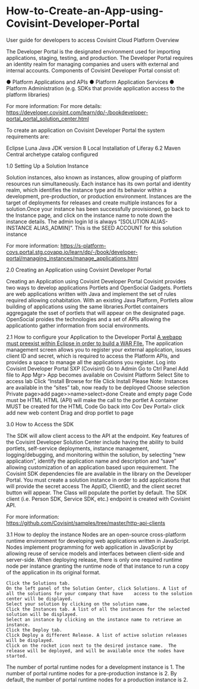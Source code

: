 # How-to-Create-an-App-using-Covisint-Developer-Portal
User guide for developers to access Covisint Cloud Platform
Overview
	
	
The Developer Portal is the designated environment used for importing applications, staging, testing, and production. 
The Developer Portal requires an identity realm for managing companies and users with external and internal accounts.
Components of Covisint Developer Portal consist of:

● Platform Applications and APIs 
● Platform Application Services 
● Platform Administration (e.g. SDKs that provide application access to the platform libraries)

For more information: For more details: https://developer.covisint.com/learn/dp/-/bookdeveloper-portal_portal_solution_center.html
 

To create an application on Covisint Developer Portal the system requirements are:

Eclipse Luna
Java JDK version 8
Local Installation of Liferay 6.2
Maven Central archetype catalog configured



1.0 Setting Up a Solution Instance

Solution instances, also known as instances, allow grouping of platform resources run simultaneously. 
Each instance has its own portal and identity realm, which identifies the instance type and its behavior 
within a development, pre-production, or production environment. Instances are the target of deployments for 
releases and create multiple instances for a solution.Once your instance has been successfully provisioned, go back to the Instance page, 
and click on the instance name to note down the instance details. The admin login Id is always “[SOLUTION ALIAS-INSTANCE ALIAS_ADMIN]”. 
This is the SEED ACCOUNT for this solution instance 

For more information: https://s-platform-covs.portal.stg.covapp.io/learn/dp/-/book/developer-portal/managing_instances/manage_applications.html


2.0 Creating an Application using Covisint Developer Portal

Creating an Application using Covisint Developer Portal
Covisint provides two ways to develop applications Portlets and OpenSocial Gadgets. Portlets are web applications written with Java and implement the set of rules required allowing cohabitation. With an existing Java Platform, Portlets allow building of applications using the same libraries.Portlet containers aggregagate the sset of portlets that will appear on the designated page. OpenSocial proides the technologies and a set of APIs allowing the applicationto gather information from
social environments.

2.1 How to configure your Application to the Developer Portal 
[A webapp must preexist within Eclipse in order to build a WAR FIle.](https://en.wikipedia.org/wiki/WAR_(file_format)Wikipedia)
The application management screen allows you to register your external application, issues client ID and secret, which is required to access the Platform APIs, and provides a space to manage all the applications you register.
	Log into Covisint Developer Portal SXP (Covisint)
	Go to Admin
	Go to Ctrl Panel
	Add file to App Mgr> App becomes available on Covisint Platform 
	Select Site to access lab
	Click “Install
	Browse for file 
	Click Install
	Please Note: Instances are available in the “sites” tab, now ready to be deployed
	Choose selection
	Private page>add page>>name>select>done
	Create and empty page 
	Code must be HTML
	HTML (API) will make the call to the portlet
	A container MUST be created for the HTML Code
	Go back into Cov Dev Portal> click add new web content
	Drag and drop portlet to page

3.0 How to Access the SDK

The SDK will allow client access to the API at the endpoint. Key features of the Covisint Developer Solution Center 
include having the ability to build portlets, self-service deployments, instance management, logging/debugging, and monitoring within the solution, 
by selecting “new application”, identify the application name and description and “save” allowing customization of an application based upon requirement. 
The Covisint SDK dependencies file are available in the library on the Developer Portal.  You must create a solution instance in order to add applications that will provide 
the secret access The AppID, ClientID, and the client secret button will appear. 
The Class will populate the portlet by default. The SDK client (i.e. Person SDK, Service SDK, etc.) endpoint is created with Covisint API.

For more information: https://github.com/Covisint/samples/tree/master/http-api-clients

3.1 How to deploy the instance
Nodes are an open-source cross-platform runtime environment for developing web applications written in JavaScript. Nodes implement programming for web application in JavaScript by allowing reuse of service models and interfaces between client-side and server-side. When deploying release, there is only one required runtime node per instance granting the runtime node of that instance to run a copy of the application in its original format.

	Click the Solutions tab.
	On the left panel of the Solution Center, click Solutions. A list of all the solutions for your company that have    access to the solution center will be displayed.
	Select your solution by clicking on the solution name.
	Click the Instances tab. A list of all the instances for the selected solution will be displayed.
	Select an instance by clicking on the instance name to retrieve an instance.
	Click the Deploy tab.
	Click Deploy a different Release. A list of active solution releases will be displayed.
	Click on the rocket icon next to the desired instance name.  The release will be deployed, and will be available once the nodes have started.
	
The number of portal runtime nodes for a development instance is 1.
The number of portal runtime nodes for a pre-production instance is 2.
By default, the number of portal runtime nodes for a production instance is 2.


